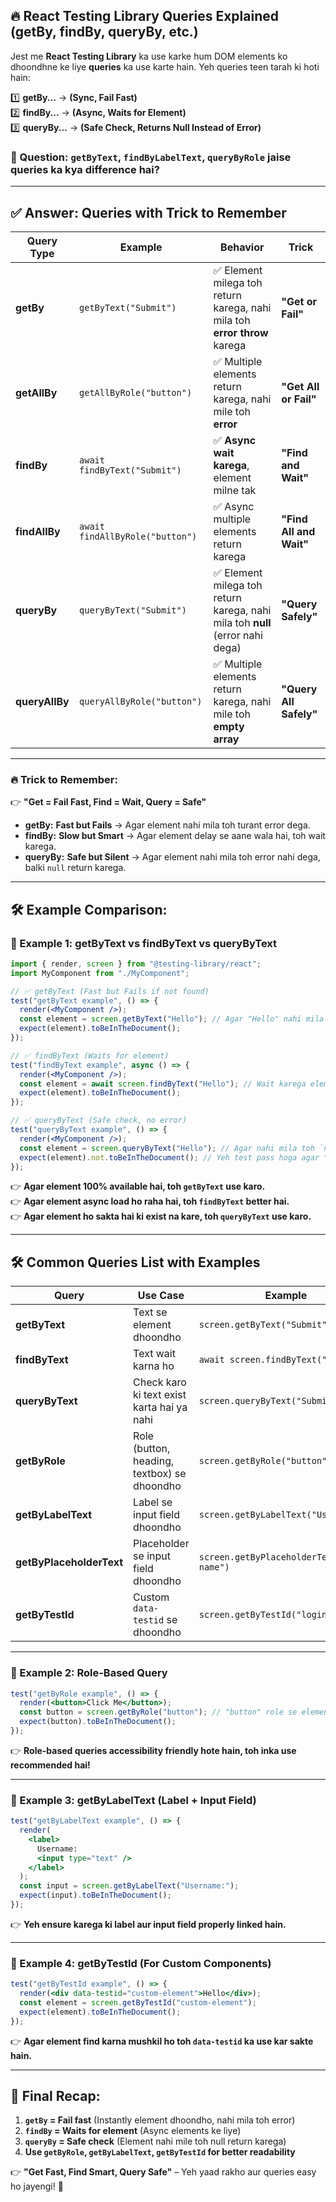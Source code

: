 ## **🔥 React Testing Library Queries Explained (getBy, findBy, queryBy, etc.)**  

Jest me **React Testing Library** ka use karke hum DOM elements ko dhoondhne ke liye **queries** ka use karte hain. Yeh queries teen tarah ki hoti hain:  

1️⃣ **getBy...** → **(Sync, Fail Fast)**  
2️⃣ **findBy...** → **(Async, Waits for Element)**  
3️⃣ **queryBy...** → **(Safe Check, Returns Null Instead of Error)**  

### **🤔 Question:** `getByText`, `findByLabelText`, `queryByRole` jaise queries ka kya difference hai?  

---

## **✅ Answer: Queries with Trick to Remember**  
| Query Type | Example | Behavior | Trick |
|------------|---------|-----------|--------|
| **getBy** | `getByText("Submit")` | ✅ Element milega toh return karega, nahi mila toh **error throw** karega | **"Get or Fail"** |
| **getAllBy** | `getAllByRole("button")` | ✅ Multiple elements return karega, nahi mile toh **error** | **"Get All or Fail"** |
| **findBy** | `await findByText("Submit")` | ✅ **Async wait karega**, element milne tak | **"Find and Wait"** |
| **findAllBy** | `await findAllByRole("button")` | ✅ Async multiple elements return karega | **"Find All and Wait"** |
| **queryBy** | `queryByText("Submit")` | ✅ Element milega toh return karega, nahi mila toh **null** (error nahi dega) | **"Query Safely"** |
| **queryAllBy** | `queryAllByRole("button")` | ✅ Multiple elements return karega, nahi mile toh **empty array** | **"Query All Safely"** |

---

### **🔥 Trick to Remember:**  
👉 **"Get = Fail Fast, Find = Wait, Query = Safe"**  

- **getBy:** **Fast but Fails** → Agar element nahi mila toh turant error dega.  
- **findBy:** **Slow but Smart** → Agar element delay se aane wala hai, toh wait karega.  
- **queryBy:** **Safe but Silent** → Agar element nahi mila toh error nahi dega, balki `null` return karega.  

---

## **🛠 Example Comparison:**
### **📌 Example 1: getByText vs findByText vs queryByText**
```jsx
import { render, screen } from "@testing-library/react";
import MyComponent from "./MyComponent";

// ✅ getByText (Fast but Fails if not found)
test("getByText example", () => {
  render(<MyComponent />);
  const element = screen.getByText("Hello"); // Agar "Hello" nahi mila toh test fail ho jayega
  expect(element).toBeInTheDocument();
});

// ✅ findByText (Waits for element)
test("findByText example", async () => {
  render(<MyComponent />);
  const element = await screen.findByText("Hello"); // Wait karega element ke aane tak
  expect(element).toBeInTheDocument();
});

// ✅ queryByText (Safe check, no error)
test("queryByText example", () => {
  render(<MyComponent />);
  const element = screen.queryByText("Hello"); // Agar nahi mila toh `null` return karega
  expect(element).not.toBeInTheDocument(); // Yeh test pass hoga agar "Hello" nahi hai
});
```
👉 **Agar element 100% available hai, toh `getByText` use karo.**  
👉 **Agar element async load ho raha hai, toh `findByText` better hai.**  
👉 **Agar element ho sakta hai ki exist na kare, toh `queryByText` use karo.**  

---

## **🛠 Common Queries List with Examples**
| Query | Use Case | Example |
|-------|----------|---------|
| **getByText** | Text se element dhoondho | `screen.getByText("Submit")` |
| **findByText** | Text wait karna ho | `await screen.findByText("Submit")` |
| **queryByText** | Check karo ki text exist karta hai ya nahi | `screen.queryByText("Submit")` |
| **getByRole** | Role (button, heading, textbox) se dhoondho | `screen.getByRole("button")` |
| **getByLabelText** | Label se input field dhoondho | `screen.getByLabelText("Username")` |
| **getByPlaceholderText** | Placeholder se input field dhoondho | `screen.getByPlaceholderText("Enter name")` |
| **getByTestId** | Custom `data-testid` se dhoondho | `screen.getByTestId("login-button")` |

---

### **📌 Example 2: Role-Based Query**
```jsx
test("getByRole example", () => {
  render(<button>Click Me</button>);
  const button = screen.getByRole("button"); // "button" role se element dhoondh raha hai
  expect(button).toBeInTheDocument();
});
```
👉 **Role-based queries accessibility friendly hote hain, toh inka use recommended hai!**  

---

### **📌 Example 3: getByLabelText (Label + Input Field)**
```jsx
test("getByLabelText example", () => {
  render(
    <label>
      Username:
      <input type="text" />
    </label>
  );
  const input = screen.getByLabelText("Username:");
  expect(input).toBeInTheDocument();
});
```
👉 **Yeh ensure karega ki label aur input field properly linked hain.**  

---

### **📌 Example 4: getByTestId (For Custom Components)**
```jsx
test("getByTestId example", () => {
  render(<div data-testid="custom-element">Hello</div>);
  const element = screen.getByTestId("custom-element");
  expect(element).toBeInTheDocument();
});
```
👉 **Agar element find karna mushkil ho toh `data-testid` ka use kar sakte hain.**  

---

## **🚀 Final Recap:**
1. **`getBy` = Fail fast** (Instantly element dhoondho, nahi mila toh error)  
2. **`findBy` = Waits for element** (Async elements ke liye)  
3. **`queryBy` = Safe check** (Element nahi mile toh null return karega)  
4. **Use `getByRole`, `getByLabelText`, `getByTestId` for better readability**  

👉 **"Get Fast, Find Smart, Query Safe"** – Yeh yaad rakho aur queries easy ho jayengi! 🚀